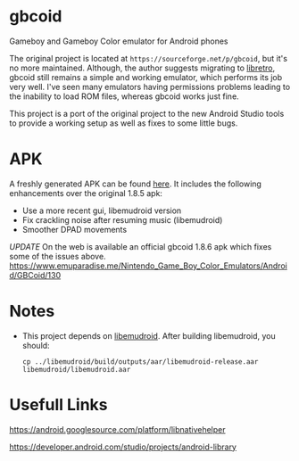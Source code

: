 # gbcoid
Gameboy and Gameboy Color emulator for Android phones

The original project is located at `https://sourceforge.net/p/gbcoid`, but it's no more maintained.
Although, the author suggests migrating to [libretro](https://www.libretro.com/), gbcoid still remains a simple and
working emulator, which performs its job very well. I've seen many emulators having permissions problems leading to the inability
to load ROM files, whereas gbcoid works just fine.

This project is a port of the original project to the new Android Studio tools to provide a working setup as well as
fixes to some little bugs.

# APK

A freshly generated APK can be found [here](gbcoid/release). It includes the following enhancements over the original 1.8.5 apk:

- Use a more recent gui, libemudroid version
- Fix crackling noise after resuming music (libemudroid)
- Smoother DPAD movements

*UPDATE* On the web is available an official gbcoid 1.8.6 apk which fixes some of the issues above.
https://www.emuparadise.me/Nintendo_Game_Boy_Color_Emulators/Android/GBCoid/130

# Notes

- This project depends on [libemudroid](https://github.com/emanuele-f/libemudroid). After building libemudroid, you should:

  `cp ../libemudroid/build/outputs/aar/libemudroid-release.aar libemudroid/libemudroid.aar`

# Usefull Links

https://android.googlesource.com/platform/libnativehelper

https://developer.android.com/studio/projects/android-library

